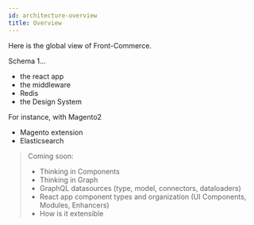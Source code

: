 ```yaml
---
id: architecture-overview
title: Overview
---
```


Here is the global view of Front-Commerce.

Schema 1…

* the react app
* the middleware
* Redis
* the Design System

For instance, with Magento2

* Magento extension
* Elasticsearch

> Coming soon:
>
> * Thinking in Components
> * Thinking in Graph
> * GraphQL datasources (type, model, connectors, dataloaders)
> * React app component types and organization (UI Components, Modules, Enhancers)
> * How is it extensible
